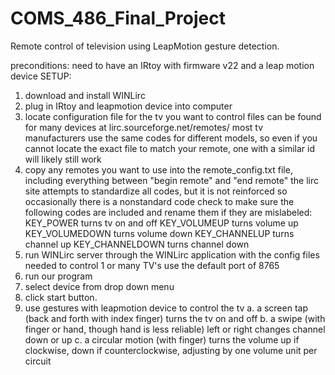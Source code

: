 # COMS_486_Final_Project
Remote control of television using LeapMotion gesture detection.

preconditions: need to have an IRtoy with firmware v22  and a leap motion device
SETUP:
  1. download and install WINLirc
  2. plug in IRtoy and leapmotion device into computer
  3. locate configuration file for the tv you want to control 
     files can be found for many devices at lirc.sourceforge.net/remotes/
     most tv manufacturers use the same codes for different models, 
      so even if you cannot locate the exact file to match your remote, 
      one with a similar id will likely still work
  4. copy any remotes you want to use into the remote_config.txt file, including everything between "begin remote" and "end remote"
     the lirc site attempts to standardize all codes, but it is not reinforced so occasionally there is a nonstandard code
     check to make sure the following codes are included and rename them if they are mislabeled:
        KEY_POWER			turns tv on and off
        KEY_VOLUMEUP		turns volume up
        KEY_VOLUMEDOWN		turns volume down
        KEY_CHANNELUP		turns channel up
        KEY_CHANNELDOWN		turns channel down
  5. run WINLirc server through the WINLirc application with the config files needed to control 1 or many TV's
     use the default port of 8765
  6. run our program 
  7. select device from drop down menu
  8. click start button.
  9. use gestures with leapmotion device to control the tv
     a. a screen tap (back and forth with index finger) turns the tv on and off
     b. a swipe (with finger or hand, though hand is less reliable) left or right changes channel down or up
     c. a circular motion (with finger) turns the volume up if clockwise, down if counterclockwise, adjusting by one volume unit per circuit
